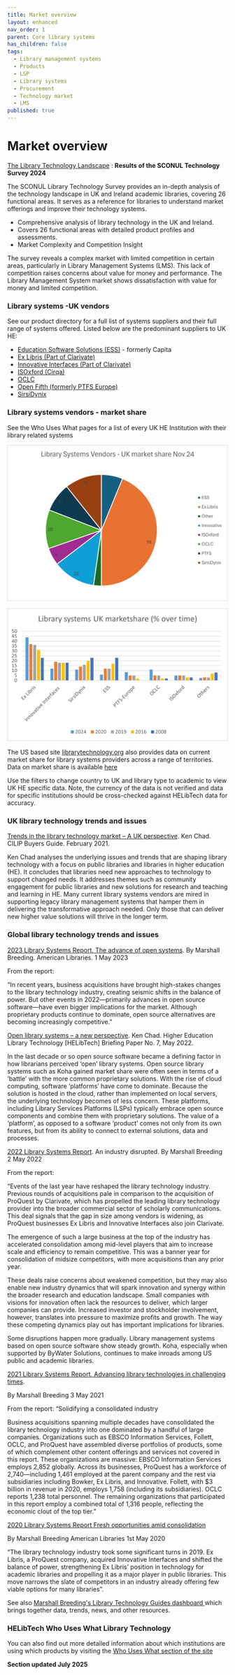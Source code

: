 ```yaml
---
title: Market overview
layout: enhanced
nav_order: 1
parent: Core library systems
has_children: false
tags:
  - Library management systems
  - Products
  - LSP
  - Library systems
  - Procurement
  - Technology market
  - LMS
published: true
---
```

# Market overview

[The Library Technology Landscape](https://www.sconul.ac.uk/SCONULDownloadController/Download?iType=1&iID=2417&cGUID=7fe2af48-cb66-46d8-adb1-bd6028163de6&cTempLocation=) : **Results of the SCONUL Technology Survey 2024**

The SCONUL Library Technology Survey provides an in-depth analysis of the technology landscape in UK and Ireland academic libraries, covering 26 functional areas.  It serves as a reference for libraries to understand market offerings and improve their technology systems. 

* Comprehensive analysis of library technology in the UK and Ireland. 
* Covers 26 functional areas with detailed product profiles and assessments. 
* Market Complexity and Competition Insight

The survey reveals a complex market with limited competition in certain areas, particularly in Library Management Systems (LMS).  This lack of competition raises concerns about value for money and performance. The Library Management System market shows dissatisfaction with value for money and limited competition. 

### Library systems -UK vendors

See our product directory for a full list of systems suppliers and their full range of systems offered. Listed below are the predominant suppliers to UK HE:

* [Education Software Solutions (ESS)](https://www.ess-librarymanagementcloud.co.uk/) - formerly Capita
* [Ex Libris (Part of Clarivate)](https://exlibrisgroup.com/)
* [Innovative Interfaces ](https://www.iii.com/)[(Part of Clarivate)](https://exlibrisgroup.com/)
* [ISOxford (Cirqa)](https://cirqa.co.uk/)
* [OCLC](https://www.oclc.org/en/home.html)
* [Open Fifth (formerly PTFS Europe)](https://openfifth.co.uk/)
* [SirsiDynix](https://www.sirsidynix.com/)

### Library systems vendors - market share

See the Who Uses What pages for a list of every UK HE Institution with their library related systems

![](/assets/images/lms-marketshare-24.png)

![](/assets/images/marketshare-over-time.png)

The US based site [librarytechnology.org](https://librarytechnology.org/) also provides data on current market share for library systems providers across a range of territories. Data on market share is available [here](https://librarytechnology.org/products/marketshare.pl)

Use the filters to change country to UK and library type to academic to view UK HE specific data. Note, the currency of the data is not verified and data for specific institutions should be cross-checked against HELibTech data for accuracy.

### UK library technology trends and issues

[Trends in the library technology market – A UK perspective](https://www.kenchadconsulting.com/wp-content/uploads/2021/02/Trends_in_library_tech_KenChad_Feb2021.pdf). Ken Chad. CILIP Buyers Guide. February 2021.

Ken Chad analyses the underlying issues and trends that are shaping library technology with a focus on public libraries and libraries in higher education (HE). It concludes that libraries need new approaches to technology to support changed needs. It addresses themes such as community engagement for public libraries and new solutions for research and teaching and learning in HE. Many current library systems vendors are mired in supporting legacy library management systems that hamper them in delivering the transformative approach needed. Only those that can deliver new higher value solutions will thrive in the longer term.

### Global library technology trends and issues

[2023 Library Systems Report. The advance of open systems](https://americanlibrariesmagazine.org/2023/05/01/2023-library-systems-report/). By Marshall Breeding. American Libraries. 1 May 2023

From the report:

“In recent years, business acquisitions have brought high-stakes changes to the library technology industry, creating seismic shifts in the balance of power. But other events in 2022—primarily advances in open source software—have even bigger implications for the market. Although proprietary products continue to dominate, open source alternatives are becoming increasingly competitive.”

[Open library systems – a new perspective](https://www.kenchadconsulting.com/wp-content/uploads/2022/12/Open-library-systems-KenChad-May2022.pdf). Ken Chad. Higher Education Library Technology \[HELibTech] Briefing Paper No. 7, May 2022. 

In the last decade or so open source software became a defining factor in how librarians perceived ‘open’ library systems. Open source library systems such as Koha gained market share were often seen in terms of a ‘battle’ with the more common proprietary solutions.  With the rise of cloud computing, software ‘platforms’ have come to dominate. Because the solution is hosted in the cloud, rather than implemented on local servers, the underlying technology becomes of less concern. These platforms, including Library Services Platforms (LSPs) typically embrace open source components and combine them with proprietary solutions. The value of a ‘platform’, as opposed to a software ‘product’ comes not only from its own features, but from its ability to connect to external solutions, data and processes.

[2022 Library Systems Report](https://americanlibrariesmagazine.org/2022/05/02/2022-library-systems-report/). An industry disrupted. By Marshall Breeding 2 May 2022

From the report:

“Events of the last year have reshaped the library technology industry. Previous rounds of acquisitions pale in comparison to the acquisition of ProQuest by Clarivate, which has propelled the leading library technology provider into the broader commercial sector of scholarly communications. This deal signals that the gap in size among vendors is widening, as ProQuest businesses Ex Libris and Innovative Interfaces also join Clarivate.

The emergence of such a large business at the top of the industry has accelerated consolidation among mid-level players that aim to increase scale and efficiency to remain competitive. This was a banner year for consolidation of midsize competitors, with more acquisitions than any prior year.

These deals raise concerns about weakened competition, but they may also enable new industry dynamics that will spark innovation and synergy within the broader research and education landscape. Small companies with visions for innovation often lack the resources to deliver, which larger companies can provide. Increased investor and stockholder involvement, however, translates into pressure to maximize profits and growth. The way these competing dynamics play out has important implications for libraries.

Some disruptions happen more gradually. Library management systems based on open source software show steady growth. Koha, especially when supported by ByWater Solutions, continues to make inroads among US public and academic libraries.

[2021 Library Systems Report. Advancing library technologies in challenging times](https://americanlibrariesmagazine.org/2021/05/03/2021-library-systems-report/).

By Marshall Breeding 3 May 2021

From the report: “Solidifying a consolidated industry

Business acquisitions spanning multiple decades have consolidated the library technology industry into one dominated by a handful of large companies. Organizations such as EBSCO Information Services, Follett, OCLC, and ProQuest have assembled diverse portfolios of products, some of which complement other content offerings and services not covered in this report. These organizations are massive: EBSCO Information Services employs 2,852 globally. Across its businesses, ProQuest has a workforce of 2,740—including 1,461 employed at the parent company and the rest via subsidiaries including Bowker, Ex Libris, and Innovative. Follett, with $3 billion in revenue in 2020, employs 1,758 (including its subsidiaries). OCLC reports 1,238 total personnel. The remaining organizations that participated in this report employ a combined total of 1,316 people, reflecting the economic clout of the top tier.”

[2020 Library Systems Report Fresh opportunities amid consolidation](https://americanlibrariesmagazine.org/2020/05/01/2020-library-systems-report/)

By Marshall Breeding American Libraries 1st May 2020

“The library technology industry took some significant turns in 2019. Ex Libris, a ProQuest company, acquired Innovative Interfaces and shifted the balance of power, strengthening Ex Libris’ position in technology for academic libraries and propelling it as a major player in public libraries. This move narrows the slate of competitors in an industry already offering few viable options for many libraries”.

See also [Marshall Breeding's Library Technology Guides dashboard ](https://librarytechnology.org/products/)which brings together data, trends, news, and other resources.

### HELibTech Who Uses What Library Technology

You can also find out more detailed information about which institutions are using which products by visiting the [Who Uses What section of the site](https://www.helibtech.com/who-uses-what/who-uses-what-library-technology)

**Section updated July 2025**

![](<>)

![](<>)
